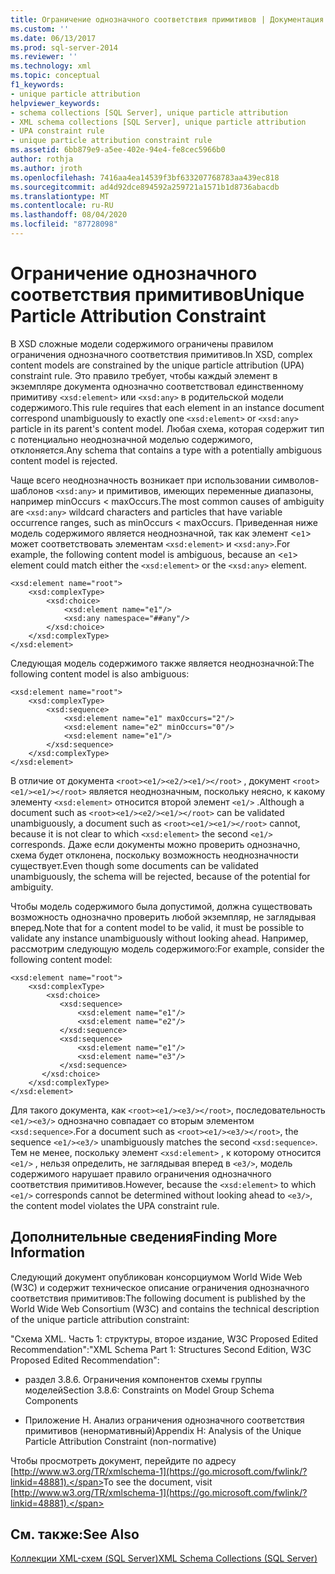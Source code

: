 ```yaml
---
title: Ограничение однозначного соответствия примитивов | Документация Майкрософт
ms.custom: ''
ms.date: 06/13/2017
ms.prod: sql-server-2014
ms.reviewer: ''
ms.technology: xml
ms.topic: conceptual
f1_keywords:
- unique particle attribution
helpviewer_keywords:
- schema collections [SQL Server], unique particle attribution
- XML schema collections [SQL Server], unique particle attribution
- UPA constraint rule
- unique particle attribution constraint rule
ms.assetid: 6bb879e9-a5ee-402e-94e4-fe8cec5966b0
author: rothja
ms.author: jroth
ms.openlocfilehash: 7416aa4ea14539f3bf633207768783aa439ec818
ms.sourcegitcommit: ad4d92dce894592a259721a1571b1d8736abacdb
ms.translationtype: MT
ms.contentlocale: ru-RU
ms.lasthandoff: 08/04/2020
ms.locfileid: "87728098"
---
```

# <a name="unique-particle-attribution-constraint"></a><span data-ttu-id="c1f0e-102">Ограничение однозначного соответствия примитивов</span><span class="sxs-lookup"><span data-stu-id="c1f0e-102">Unique Particle Attribution Constraint</span></span>
  <span data-ttu-id="c1f0e-103">В XSD сложные модели содержимого ограничены правилом ограничения однозначного соответствия примитивов.</span><span class="sxs-lookup"><span data-stu-id="c1f0e-103">In XSD, complex content models are constrained by the unique particle attribution (UPA) constraint rule.</span></span> <span data-ttu-id="c1f0e-104">Это правило требует, чтобы каждый элемент в экземпляре документа однозначно соответствовал единственному примитиву `<xsd:element>` или `<xsd:any>` в родительской модели содержимого.</span><span class="sxs-lookup"><span data-stu-id="c1f0e-104">This rule requires that each element in an instance document correspond unambiguously to exactly one `<xsd:element>` or `<xsd:any>` particle in its parent's content model.</span></span> <span data-ttu-id="c1f0e-105">Любая схема, которая содержит тип с потенциально неоднозначной моделью содержимого, отклоняется.</span><span class="sxs-lookup"><span data-stu-id="c1f0e-105">Any schema that contains a type with a potentially ambiguous content model is rejected.</span></span>  
  
 <span data-ttu-id="c1f0e-106">Чаще всего неоднозначность возникает при использовании символов-шаблонов `<xsd:any>` и примитивов, имеющих переменные диапазоны, например minOccurs < maxOccurs.</span><span class="sxs-lookup"><span data-stu-id="c1f0e-106">The most common causes of ambiguity are `<xsd:any>` wildcard characters and particles that have variable occurrence ranges, such as minOccurs < maxOccurs.</span></span> <span data-ttu-id="c1f0e-107">Приведенная ниже модель содержимого является неоднозначной, так как элемент <`e1`> может соответствовать элементам `<xsd:element>` и `<xsd:any>`.</span><span class="sxs-lookup"><span data-stu-id="c1f0e-107">For example, the following content model is ambiguous, because an <`e1`> element could match either the `<xsd:element>` or the `<xsd:any>` element.</span></span>  
  
```  
<xsd:element name="root">  
    <xsd:complexType>  
        <xsd:choice>  
            <xsd:element name="e1"/>  
            <xsd:any namespace="##any"/>  
        </xsd:choice>  
    </xsd:complexType>  
</xsd:element>  
```  
  
 <span data-ttu-id="c1f0e-108">Следующая модель содержимого также является неоднозначной:</span><span class="sxs-lookup"><span data-stu-id="c1f0e-108">The following content model is also ambiguous:</span></span>  
  
```  
<xsd:element name="root">  
    <xsd:complexType>  
        <xsd:sequence>  
            <xsd:element name="e1" maxOccurs="2"/>  
            <xsd:element name="e2" minOccurs="0"/>  
            <xsd:element name="e1"/>  
        </xsd:sequence>  
    </xsd:complexType>  
</xsd:element>  
```  
  
 <span data-ttu-id="c1f0e-109">В отличие от документа `<root><e1/><e2/><e1/></root>` , документ `<root><e1/><e1/></root>` является неоднозначным, поскольку неясно, к какому элементу `<xsd:element>` относится второй элемент `<e1/>` .</span><span class="sxs-lookup"><span data-stu-id="c1f0e-109">Although a document such as `<root><e1/><e2/><e1/></root>` can be validated unambiguously, a document such as `<root><e1/><e1/></root>` cannot, because it is not clear to which `<xsd:element>` the second `<e1/>` corresponds.</span></span> <span data-ttu-id="c1f0e-110">Даже если документы можно проверить однозначно, схема будет отклонена, поскольку возможность неоднозначности существует.</span><span class="sxs-lookup"><span data-stu-id="c1f0e-110">Even though some documents can be validated unambiguously, the schema will be rejected, because of the potential for ambiguity.</span></span>  
  
 <span data-ttu-id="c1f0e-111">Чтобы модель содержимого была допустимой, должна существовать возможность однозначно проверить любой экземпляр, не заглядывая вперед.</span><span class="sxs-lookup"><span data-stu-id="c1f0e-111">Note that for a content model to be valid, it must be possible to validate any instance unambiguously without looking ahead.</span></span> <span data-ttu-id="c1f0e-112">Например, рассмотрим следующую модель содержимого:</span><span class="sxs-lookup"><span data-stu-id="c1f0e-112">For example, consider the following content model:</span></span>  
  
```  
<xsd:element name="root">  
    <xsd:complexType>  
        <xsd:choice>  
           <xsd:sequence>  
               <xsd:element name="e1"/>  
               <xsd:element name="e2"/>  
           </xsd:sequence>  
           <xsd:sequence>  
               <xsd:element name="e1"/>  
               <xsd:element name="e3"/>  
           </xsd:sequence>  
       </xsd:choice>  
    </xsd:complexType>  
</xsd:element>  
```  
  
 <span data-ttu-id="c1f0e-113">Для такого документа, как `<root><e1/><e3/></root>`, последовательность `<e1/><e3/>` однозначно совпадает со вторым элементом `<xsd:sequence>`.</span><span class="sxs-lookup"><span data-stu-id="c1f0e-113">For a document such as `<root><e1/><e3/></root>`, the sequence `<e1/><e3/>` unambiguously matches the second `<xsd:sequence>`.</span></span> <span data-ttu-id="c1f0e-114">Тем не менее, поскольку элемент `<xsd:element>` , к которому относится `<e1/>` , нельзя определить, не заглядывая вперед в `<e3/>`, модель содержимого нарушает правило ограничения однозначного соответствия примитивов.</span><span class="sxs-lookup"><span data-stu-id="c1f0e-114">However, because the `<xsd:element>` to which `<e1/>` corresponds cannot be determined without looking ahead to `<e3/>`, the content model violates the UPA constraint rule.</span></span>  
  
## <a name="finding-more-information"></a><span data-ttu-id="c1f0e-115">Дополнительные сведения</span><span class="sxs-lookup"><span data-stu-id="c1f0e-115">Finding More Information</span></span>  
 <span data-ttu-id="c1f0e-116">Следующий документ опубликован консорциумом World Wide Web (W3C) и содержит техническое описание ограничения однозначного соответствия примитивов:</span><span class="sxs-lookup"><span data-stu-id="c1f0e-116">The following document is published by the World Wide Web Consortium (W3C) and contains the technical description of the unique particle attribution constraint:</span></span>  
  
 <span data-ttu-id="c1f0e-117">"Схема XML. Часть 1: структуры, второе издание, W3C Proposed Edited Recommendation":</span><span class="sxs-lookup"><span data-stu-id="c1f0e-117">"XML Schema Part 1: Structures Second Edition, W3C Proposed Edited Recommendation":</span></span>  
  
-   <span data-ttu-id="c1f0e-118">раздел 3.8.6. Ограничения компонентов схемы группы моделей</span><span class="sxs-lookup"><span data-stu-id="c1f0e-118">Section 3.8.6: Constraints on Model Group Schema Components</span></span>  
  
-   <span data-ttu-id="c1f0e-119">Приложение H. Анализ ограничения однозначного соответствия примитивов (ненормативный)</span><span class="sxs-lookup"><span data-stu-id="c1f0e-119">Appendix H: Analysis of the Unique Particle Attribution Constraint (non-normative)</span></span>  
  
 <span data-ttu-id="c1f0e-120">Чтобы просмотреть документ, перейдите по адресу [http://www.w3.org/TR/xmlschema-1](https://go.microsoft.com/fwlink/?linkid=48881).</span><span class="sxs-lookup"><span data-stu-id="c1f0e-120">To see the document, visit [http://www.w3.org/TR/xmlschema-1](https://go.microsoft.com/fwlink/?linkid=48881).</span></span>  
  
## <a name="see-also"></a><span data-ttu-id="c1f0e-121">См. также:</span><span class="sxs-lookup"><span data-stu-id="c1f0e-121">See Also</span></span>  
 [<span data-ttu-id="c1f0e-122">Коллекции XML-схем (SQL Server)</span><span class="sxs-lookup"><span data-stu-id="c1f0e-122">XML Schema Collections &#40;SQL Server&#41;</span></span>](xml-schema-collections-sql-server.md)  
  
  
